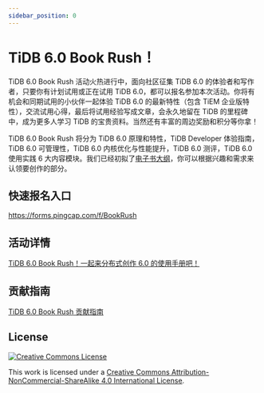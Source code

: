 ```yaml
---
sidebar_position: 0
---
```


# TiDB 6.0 Book Rush！

TiDB 6.0 Book Rush 活动火热进行中，面向社区征集 TiDB 6.0 的体验者和写作者，只要你有计划试用或正在试用 TiDB 6.0，都可以报名参加本次活动。你将有机会和同期试用的小伙伴一起体验 TiDB 6.0 的最新特性（包含 TiEM 企业版特性），交流试用心得，最后将试用经验写成文章，会永久地留在 TiDB 的里程碑中，成为更多人学习 TiDB 的宝贵资料。当然还有丰富的周边奖励和积分等你拿！

TiDB 6.0 Book Rush 将分为 TiDB 6.0 原理和特性，TiDB Developer 体验指南，TiDB 6.0 可管理性，TiDB 6.0 内核优化与性能提升，TiDB 6.0 测评，TiDB 6.0 使用实践 6 大内容模块。我们已经初拟了[电子书大纲](https://tidb.net/book/book-rush/)，你可以根据兴趣和需求来认领要创作的部分。

## 快速报名入口

https://forms.pingcap.com/f/BookRush

## 活动详情

[TiDB 6.0 Book Rush！一起来分布式创作 6.0 的使用手册吧！](7-event-guide/1-event-detail.md)

## 贡献指南

[TiDB 6.0 Book Rush 贡献指南](7-event-guide/2-contribute-guide.md)

## License

[![Creative Commons License](https://i.creativecommons.org/l/by-nc-sa/4.0/88x31.png)](https://creativecommons.org/licenses/by-nc-sa/4.0/)

This work is licensed under a [Creative Commons Attribution-NonCommercial-ShareAlike 4.0 International License](https://creativecommons.org/licenses/by-nc-sa/4.0/).
